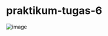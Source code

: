 # praktikum-tugas-6
![image](https://github.com/Daffakhaironkhan/praktikum-tugas-6/assets/102291869/d18909fc-5d45-4108-afd5-2f204237f0ee)

